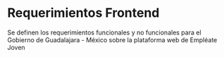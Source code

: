 # Requerimientos Frontend

Se definen los requerimientos funcionales y no funcionales para el Gobierno de Guadalajara - México sobre la plataforma web de Empléate Joven
